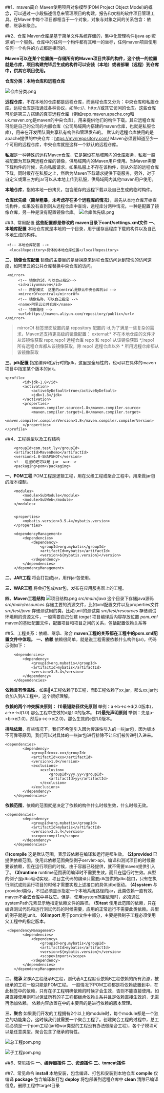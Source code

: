 ##1、maven简介
Maven使用项目对象模型(POM Project  Object Model)的概念，可以通过一小段描述信息来管理项目的构建，报告和文档的软件项目管理工具。在Maven中每个项目都相当于一个对象，对象与对象之间的关系包含：依赖、继承和聚合。

##2、仓库
Maven仓库是基于简单文件系统存储的，集中化管理构件(java api资源)的一个服务。仓库中的任何一个构件都有其唯一的坐标，任何maven项目使用任何一个构件的方式都是相同的。

**Maven可以在某个位置统一存储所有的Maven项目共享的构件，这个统一的位置就是仓库，项目构建完毕后生成的构件可以安装（本地）或者部署（远程）到仓库中，供其它项目使用。**

**仓库分类：本地仓库和远程仓库**

![仓库分类.png](https://liuyang-picbed.oss-cn-shanghai.aliyuncs.com/2020-12-08-145700.png)

**远程仓库**，不在本地的仓库都是远程仓库，而远程仓库又分为：中央仓库和私服仓库。远程仓库是指通过各种协议，如file://、http://或其它访问的仓库。这些仓库可能是第三方搭建的真实远程仓库（例如repo.maven.apache.org和uk.maven.org是maven的中央仓库），用来提供他们的构件下载。其它远程仓库可能是自己的公司的内部仓库（公司局域网内搭建的maven仓库，也就是私服仓库），用来在开发团队间共享私有构件和管理发布的。
默认的远程仓库使用的是apache提供的中央仓库：https://mvnrepository.com/
Maven必须要知道至少一个可用的远程仓库，中央仓库就是这样一个默认的远程仓库。

**私服**是一种特殊的远程Maven仓库，它是架设在局域网内的仓库服务，私服一般被配置为互联网远程仓库的镜像，供局域网内的Maven用户使用。当Maven需要下载构件的时候，先向私服请求，如果私服上不存在该构件，则从外部的远程仓库下载，同时缓存在私服之上，然后为Maven下载请求提供下载服务，另外，对于自定义或第三方的jar可以从本地上传到私服，供局域网内其他maven用户使用。

**本地仓库**，指的本地一份拷贝，包含缓存的远程下载以及自己生成的临时构件。

**仓库优先级（简单粗暴，未考虑存在多个远程库的情况）**，最先从本地仓库开始查询构件，如果没有查到则从远程仓库中查询，远程库分两种情况，一种是配置了镜像仓库，另一种是没有配置镜像仓库。
![仓库优先级.png](https://liuyang-picbed.oss-cn-shanghai.aliyuncs.com/2020-12-08-145701.png)


##3、常用配置
**这些配置都是修改的 maven目录下conf/settings.xml文件**
**一、本地库配置**
本地仓库就是本地的一个目录，用于缓存远程库下载的构件以及自己本地生成的构件。
```
 <!-- 本地仓库配置 -->
  <localRepository>具体的本地仓库位置</localRepository>
```

**二、镜像仓库配置**
镜像的主要目的是替换原来远程仓库访问达到较快的访问速度，如阿里云的公共仓库替换中央仓库的访问。
```
 <mirror>
      <!-- 镜像的id，可以自己指定-->
      <id>aliyunmaven</id>
      <!-- 匹配模式  这里的central是默认中央仓库的id -->
      <mirrorOf>central</mirrorOf>
      <!-- 镜像名称，可以自己指定 -->
      <name>阿里云公共仓库</name>
      <!-- 镜像路径 -->
      <url>https://maven.aliyun.com/repository/public</url>
</mirror>
```
>mirrorOf 标签里面放置的是 repository 配置的 id,为了满足一些复杂的需求，Maven还支持更高级的镜像配置：
external:\*        不在本地仓库的文件才从该镜像获取
repo,repo1      远程仓库 repo 和 repo1 从该镜像获取
\*,!repo1          所有远程仓库都从该镜像获取，除 repo1 远程仓库以外
\*                     所用远程仓库都从该镜像获取

**三、jdk配置**
指定编译和运行时的jdk，这里是全局性的，也可以在具体的maven项目中指定某个版本的jdk。
```
<profile>
        <id>jdk-1.8</id>
        <activation>
            <activeByDefault>true</activeByDefault>
            <jdk>1.8</jdk>
        </activation>
        <properties>
            <maven.compiler.source>1.8</maven.compiler.source>
            <maven.compiler.target>1.8</maven.compiler.target>
            <maven.compiler.compilerVersion>1.8</maven.compiler.compilerVersion>
        </properties>
</profile>

```

##4、工程类型以及工程结构
```
    <groupId>com.test.ly</groupId>
    <artifactId>MavenDemo</artifactId>
    <version>1.0-SNAPSHOT</version>
    <!-- 这里的还可以是 jar  war-->
    <packaging>pom</packaging>
```
**一、POM工程**
POM工程是逻辑工程，用在父级工程或聚合工程中，用来做jar包的版本控制。
```
    <modules>
        <module>SubModule</module>
        <module>SubWeb</module>
    </modules>


    <properties>
        <mybatis.version>3.5.4</mybatis.version>
    </properties>

    <dependencyManagement>
        <dependencies>
            <dependency>
                <groupId>org.mybatis</groupId>
                <artifactId>mybatis</artifactId>
                <version>${mybatis.version}</version>
            </dependency>
        </dependencies>
    </dependencyManagement>
```

**二、JAR工程**
将会打包成jar，用作jar包使用。

**三、WAR工程**
将会打包成war包，发布在应用服务器上的工程。

**四、Maven工程结构**
![项目结构.png](https://liuyang-picbed.oss-cn-shanghai.aliyuncs.com/2020-12-08-145702.png)
*src/main/java*  这个目录下存储java源码
*src/main/resources*  存储主要的资源文件，比如xml配置文件以及properties文件
*src/test/java*  存储测试用的类，比如junit的测试类
*src/test/resources*  存储测试环境用的资源文件，一般需要自己创建
*target*  项目编译后内容存放位置
*pom.xml*  maven的基础配置文件，配置项目和项目之间的关系，包括配置依赖关系等

##5、工程关系：依赖、继承、聚合
**maven工程的关系都在工程中的pom.xml配置文件中体现。**
**一、依赖**
依赖很简单，就是说工程需要依赖什么构件(jar)，代码示例如下：
```
    <dependencies>
        <dependency>
            <groupId>org.mybatis</groupId>
            <artifactId>mybatis</artifactId>
            <version>3.5.4</version>
        </dependency>
    </dependencies>
```
**依赖具有传递性**，如果A工程依赖了B工程，而B工程依赖了xx.jar，那么xx.jar也会加入到A工程中，这个很好理解。

**依赖的两个冲突解决原则：**
**(1)最短路径优先原则**   举例：a->b->c->d(2.0版本)，a->e->d(1.0)  那么工程中生效的d是1.0的版本。
**(2)最先声明原则** 举例：先是a->b->e(1.0)，然后a->c->e(2.0)，那么生效的e是1.0版本。

**排除依赖**，有些情况下，我们不希望引入因为传递性引入的一些jar包，因为版本不可靠等原因，我们可以对具体的一些jar包进行排除不让它们被传递引入进来。
```
<dependencies>
        <dependency>
            <groupId>xxx.xx</groupId>
            <artifactId>xxx</artifactId>
            <version>1.0</version>
            <exclusions>
                <exclusion>
                    <groupId>yyy.yy</groupId>
                    <artifactId>yy</artifactId>
                </exclusion>
            </exclusions>
        </dependency>
    </dependencies>
```
**依赖范围**，依赖的范围就是决定了依赖的构件什么时候生效，什么时候无效。
```
<dependencies>
        <dependency>
            <groupId>org.mybatis</groupId>
            <artifactId>mybatis</artifactId>
            <version>3.5.4</version>
            <scope>compile</scope>
        </dependency>
    </dependencies>
```
**(1)compile**  这是默认范围，表示该依赖在编译和运行是都生效。
**(2)provided**  已提供依赖范围。使用此依赖范围典型例子servlet-api，编译和测试项目的时候需要该依赖，但在运行项目的时候，由于容器已经提供，就不需要maven提供引入了。
**(3)runtime**  runtime范围表明编译时不需要生效，而只在运行时生效。典型的例子是jdbc驱动实现，项目主代码的编译只需要jdk提供的jdbc接口，只有在执行测试或则运行项目的时候才需要实现上述接口的具体jdbc驱动。
**(4)system**  与provided类似，不过必须显示指定一个本地系统路径的jar，此类依赖一直有效，maven不会去仓库中寻找它。但是，使用system范围依赖时，必须通过systemPath元素显示地指定依赖文件的路径。
**(5)test**  使用此范围的依赖，只在编译测试代码和运行测试代码的时候需要，应用的正常运行不需要此类依赖。典型的例子就是junit。
**(6)import**  用于pom文件中<dependencyManagement>部分，主要是强制子工程必须使用父工程中的指定版本。
```
 <dependencyManagement>
        <dependencies>
            <dependency>
                <groupId>org.mybatis</groupId>
                <artifactId>mybatis</artifactId>
                <version>${mybatis.version}</version>
                <scope>import</scope>
            </dependency>
        </dependencies>
    </dependencyManagement>
```


**二、继承**
如果A工程继承B工程，则代表A工程默认依赖B工程依赖的所有资源，被继承的工程一般只能是POM工程。
一般情况下POM工程都是将依赖放置到<dependencyManagement>中，在此标签中的依赖，只有在子工程明确依赖的时候才会生效，否则不能直接使用。如果直接使用<dependencies>则可以保证所有的子工程都继承依赖关系并且是依赖直接生效的，无需再添加依赖。
依赖内容放置在<dependencyManagement>中的主要目的是进行依赖的版本管理。

**三、聚合**
如果我们开发的工程拥有2个以上的module时，每个module都是一个独立的功能集合。这时候我们就需要一个聚合工程了。创建聚合工程的过程中，总工程必须是一个pom工程(jar和war类型的工程没有办法做聚合工程)，各个子模块可以是任意类型。聚合包含了继承的特性。

![总工程pom.png](https://liuyang-picbed.oss-cn-shanghai.aliyuncs.com/2020-12-08-145703.png)

![子工程pom.png](https://liuyang-picbed.oss-cn-shanghai.aliyuncs.com/2020-12-08-145704.png)


##6、常见插件
**一、编译器插件**
**二、资源插件**
**三、tomcat插件**

##7、常见命令
**install**    本地安装，包含编译、打包和安装到本地仓库
**compile**   仅编译
**package**  包含编译和打包
**deploy**   将包部署到远程仓库中
**clean**  清除已编译信息，删除工程中target目录
